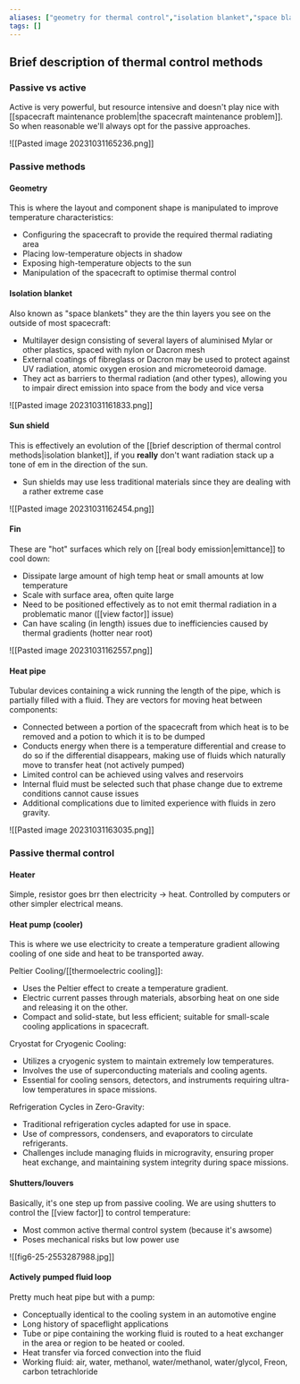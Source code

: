 ```yaml
---
aliases: ["geometry for thermal control","isolation blanket","space blanket","sun shield","radiator fin","heat pipe","types of passive thermal control options","types of active thermal control options","heaters","heat pumps","cryostat cooling","space refrigeration","louvers","shutters"]
tags: []
---
```


## Brief description of thermal control methods

### Passive vs active

Active is very powerful, but resource intensive and doesn't play nice with [[spacecraft maintenance problem|the spacecraft maintenance problem]]. So when reasonable we'll always opt for the passive approaches.

![[Pasted image 20231031165236.png]]

### Passive methods

#### Geometry
This is where the layout and component shape is manipulated to improve temperature characteristics:
- Configuring the spacecraft to provide the required thermal radiating area
- Placing low-temperature objects in shadow
- Exposing high-temperature objects to the sun
- Manipulation of the spacecraft to optimise thermal control

#### Isolation blanket
Also known as "space blankets" they are the thin layers you see on the outside of most spacecraft:
- Multilayer design consisting of several layers of aluminised Mylar or other plastics, spaced with nylon or Dacron mesh
- External coatings of fibreglass or Dacron may be used to protect against UV radiation, atomic oxygen erosion and micrometeoroid damage.
- They act as barriers to thermal radiation (and other types), allowing you to impair direct emission into space from the body and vice versa

![[Pasted image 20231031161833.png]]

#### Sun shield
This is effectively an evolution of the [[brief description of thermal control methods|isolation blanket]], if you __really__ don't want radiation stack up a tone of em in the direction of the sun.
- Sun shields may use less traditional materials since they are dealing with a rather extreme case

![[Pasted image 20231031162454.png]]

#### Fin
These are "hot" surfaces which rely on [[real body emission|emittance]] to cool down:
- Dissipate large amount of high temp heat or small amounts at low temperature
- Scale with surface area, often quite large
- Need to be positioned effectively as to not emit thermal radiation in a problematic manor ([[view factor]] issue)
- Can have scaling (in length) issues due to inefficiencies caused by thermal gradients (hotter near root)

![[Pasted image 20231031162557.png]]

#### Heat pipe
Tubular devices containing a wick running the length of the pipe, which is partially filled with a fluid. They are vectors for moving heat between components:
- Connected between a portion of the spacecraft from which heat is to be removed and a potion to which it is to be dumped
- Conducts energy when there is a temperature differential and crease to do so if the differential disappears, making use of fluids which naturally move to transfer heat (not actively pumped)
- Limited control can be achieved using valves and reservoirs
- Internal fluid must be selected such that phase change due to extreme conditions cannot cause issues
- Additional complications due to limited experience with fluids in zero gravity.

![[Pasted image 20231031163035.png]]


### Passive thermal control

#### Heater

Simple, resistor goes brr then electricity $\to$ heat. Controlled by computers or other simpler electrical means.

#### Heat pump (cooler)
This is where we use electricity to create a temperature gradient allowing cooling of one side and heat to be transported away.

Peltier Cooling/[[thermoelectric cooling]]:
- Uses the Peltier effect to create a temperature gradient.
- Electric current passes through materials, absorbing heat on one side and releasing it on the other.
- Compact and solid-state, but less efficient; suitable for small-scale cooling applications in spacecraft.

Cryostat for Cryogenic Cooling:
- Utilizes a cryogenic system to maintain extremely low temperatures.
- Involves the use of superconducting materials and cooling agents.
- Essential for cooling sensors, detectors, and instruments requiring ultra-low temperatures in space missions.

Refrigeration Cycles in Zero-Gravity:
- Traditional refrigeration cycles adapted for use in space.
- Use of compressors, condensers, and evaporators to circulate refrigerants.
- Challenges include managing fluids in microgravity, ensuring proper heat exchange, and maintaining system integrity during space missions.

#### Shutters/louvers

Basically, it's one step up from passive cooling. We are using shutters to control the [[view factor]] to control temperature:
- Most common active thermal control system (because it's awsome)
- Poses mechanical risks but low power use

![[fig6-25-2553287988.jpg]]

#### Actively pumped fluid loop

Pretty much heat pipe but with a pump:
- Conceptually identical to the cooling system in an automotive engine
- Long history of spaceflight applications
- Tube or pipe containing the working fluid is routed to a heat exchanger in the area or region to be heated or cooled.
- Heat transfer via forced convection into the fluid
- Working fluid: air, water, methanol, water/methanol, water/glycol, Freon, carbon tetrachloride


